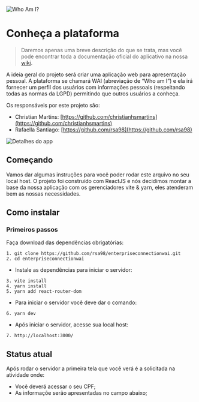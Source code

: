![Who Am I?](https://imgur.com/undefined)

# Conheça a plataforma
> Daremos apenas uma breve descrição do que se trata, mas você pode encontrar toda a documentação oficial do aplicativo na nossa [wiki](https://fiapproject.notion.site/FIAP-Who-Am-I-f2d4e271dd4e4fc7ac93dd0d33eada49).

A ideia geral do projeto será criar uma aplicação web para apresentação pessoal. A plataforma se chamará WAI (abreviação de “Who am I”) e ela irá fornecer um perfil dos usuários com informações pessoais (respeitando todas as normas da LGPD) permitindo que outros usuários a conheça.

Os responsáveis por este projeto são:

* Christian Martins: [https://github.com/christianhsmartins](https://github.com/christianhsmartins)
* Rafaella Santiago: [https://github.com/rsa98](https://github.com/rsa98)


![Detalhes do app](https://imgur.com/2K50Jrh)


## Começando

Vamos dar algumas instruções para você poder rodar este arquivo no seu local host. O projeto foi construído com ReactJS e nós decidimos montar a base da nossa aplicação com os gerenciadores vite & yarn, eles atenderam bem as nossas necessidades.

## Como instalar

### Primeiros passos

Faça download das dependências obrigatórias:

```
1. git clone https://github.com/rsa98/enterpriseconnectionwai.git
2. cd enterpriseconnectionwai
```

* Instale as dependências para iniciar o servidor:

```
3. vite install
4. yarn install
5. yarn add react-router-dom

```

* Para iniciar o servidor você deve dar o comando:

```
6. yarn dev

```

* Após iniciar o servidor, acesse sua local host:

```
7. http://localhost:3000/

```

## Status atual

Após rodar o servidor a primeira tela que você verá é a solicitada na atividade onde:
* Você deverá acessar o seu CPF;
* As informaçõe serão apresentadas no campo abaixo;